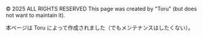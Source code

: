 ﻿© 2025 ALL RIGHTS RESERVED
This page was created by "Toru" (but does not want to maintain it).

本ページは Toru によって作成されました（でもメンテナンスはしたくない）。

